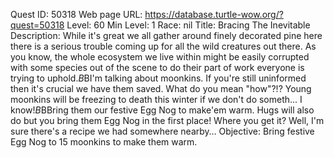 Quest ID: 50318
Web page URL: https://database.turtle-wow.org/?quest=50318
Level: 60
Min Level: 1
Race: nil
Title: Bracing The Inevitable
Description: While it's great we all gather around finely decorated pine here there is a serious trouble coming up for all the wild creatures out there. As you know, the whole ecosystem we live within might be easily corrupted with some species out of the scene to do their part of work everyone is trying to uphold.$B$BI'm talking about moonkins. If you're still uninformed then it's crucial we have them saved. What do you mean "how"?!? Young moonkins will be freezing to death this winter if we don't do someth... I know!$B$BBring them our festive Egg Nog to make'em warm. Hugs will also do but you bring them Egg Nog in the first place! Where you get it? Well, I'm sure there's a recipe we had somewhere nearby…
Objective: Bring festive Egg Nog to 15 moonkins to make them warm.
